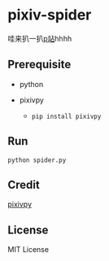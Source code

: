 # pixiv-spider

哇来扒一扒[p站](http://www.pixiv.net/)hhhh


## Prerequisite

* python

* pixivpy
    * `pip install pixivpy`


## Run

~~~shell
python spider.py
~~~


## Credit

[pixivpy](https://github.com/upbit/pixivpy)


## License

MIT License
    